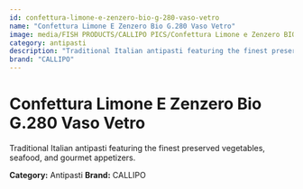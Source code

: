 ```yaml
---
id: confettura-limone-e-zenzero-bio-g-280-vaso-vetro
name: "Confettura Limone E Zenzero Bio G.280 Vaso Vetro"
image: media/FISH PRODUCTS/CALLIPO PICS/Confettura Limone e Zenzero BIO g.280 vaso vetro.png
category: antipasti
description: "Traditional Italian antipasti featuring the finest preserved vegetables, seafood, and gourmet appetizers."
brand: "CALLIPO"
---
```


# Confettura Limone E Zenzero Bio G.280 Vaso Vetro

Traditional Italian antipasti featuring the finest preserved vegetables, seafood, and gourmet appetizers.

**Category:** Antipasti
**Brand:** CALLIPO

